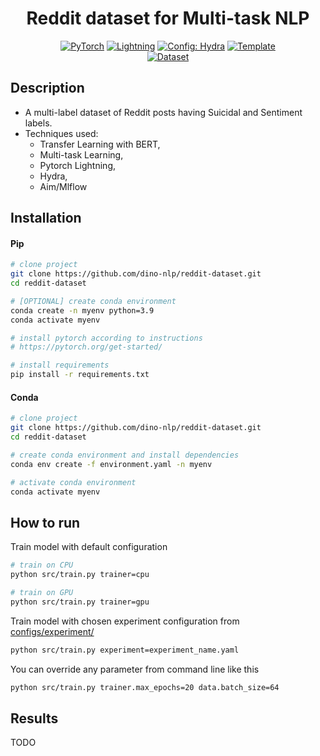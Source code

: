 <div align="center">

# Reddit dataset for Multi-task NLP

<a href="https://pytorch.org/get-started/locally/"><img alt="PyTorch" src="https://img.shields.io/badge/PyTorch-ee4c2c?logo=pytorch&logoColor=white"></a>
<a href="https://pytorchlightning.ai/"><img alt="Lightning" src="https://img.shields.io/badge/-Lightning-792ee5?logo=pytorchlightning&logoColor=white"></a>
<a href="https://hydra.cc/"><img alt="Config: Hydra" src="https://img.shields.io/badge/Config-Hydra-89b8cd"></a>
<a href="https://github.com/ashleve/lightning-hydra-template"><img alt="Template" src="https://img.shields.io/badge/-Lightning--Hydra--Template-017F2F?style=flat&logo=github&labelColor=gray"></a><br>
<a href="https://www.kaggle.com/datasets/amangoyl/reddit-dataset-for-multi-task-nlp"><img alt="Dataset" src="https://img.shields.io/badge/Kaggle-dataset-red"></a><br>
</div>

## Description

- A multi-label dataset of Reddit posts having Suicidal and Sentiment labels.
- Techniques used: 
  - Transfer Learning with BERT, 
  - Multi-task Learning,
  - Pytorch Lightning,
  - Hydra,
  - Aim/Mlflow
  

## Installation

#### Pip

```bash
# clone project
git clone https://github.com/dino-nlp/reddit-dataset.git
cd reddit-dataset

# [OPTIONAL] create conda environment
conda create -n myenv python=3.9
conda activate myenv

# install pytorch according to instructions
# https://pytorch.org/get-started/

# install requirements
pip install -r requirements.txt
```

#### Conda

```bash
# clone project
git clone https://github.com/dino-nlp/reddit-dataset.git
cd reddit-dataset

# create conda environment and install dependencies
conda env create -f environment.yaml -n myenv

# activate conda environment
conda activate myenv
```

## How to run

Train model with default configuration

```bash
# train on CPU
python src/train.py trainer=cpu

# train on GPU
python src/train.py trainer=gpu
```

Train model with chosen experiment configuration from [configs/experiment/](configs/experiment/)

```bash
python src/train.py experiment=experiment_name.yaml
```

You can override any parameter from command line like this

```bash
python src/train.py trainer.max_epochs=20 data.batch_size=64
```

## Results
TODO